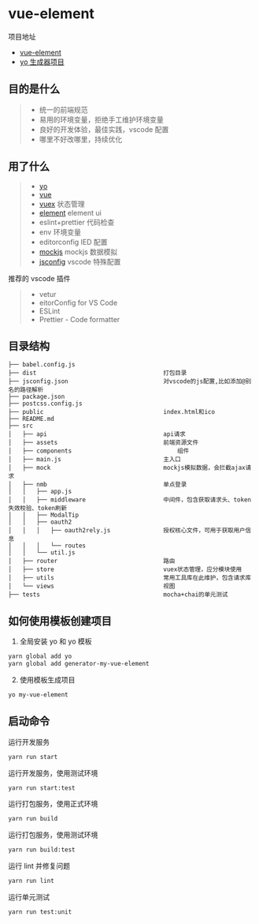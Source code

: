 # vue-element

项目地址

- [vue-element](https://github.com/zhangshimingde/my-vue-project)
- [yo 生成器项目](http://wh-git.mingyuanyun.com/it/generator-vue-element)

## 目的是什么

> - 统一的前端规范
> - 易用的环境变量，拒绝手工维护环境变量
> - 良好的开发体验，最佳实践，vscode 配置
> - 哪里不好改哪里，持续优化

## 用了什么

> - [yo](http://yeoman.io/authoring/index.html)
> - [vue](https://cn.vuejs.org/)
> - [vuex](https://vuex.vuejs.org/zh/) 状态管理
> - [element](http://element-cn.eleme.io/#/zh-CN) element ui
> - eslint+prettier 代码检查
> - env 环境变量
> - editorconfig IED 配置
> - [mockjs](http://mockjs.com/) mockjs 数据模拟
> - [jsconfig](https://code.visualstudio.com/docs/languages/jsconfig) vscode 特殊配置

推荐的 vscode 插件

> - vetur
> - eitorConfig for VS Code
> - ESLint
> - Prettier - Code formatter

## 目录结构

```
├── babel.config.js
├── dist                                    打包目录
├── jsconfig.json                           对vscode的js配置,比如添加@别名的路径解析
├── package.json
├── postcss.config.js
├── public                                  index.html和ico
├── README.md
├── src
│   ├── api                                 api请求
│   ├── assets                              前端资源文件
│   ├── components                              组件
│   ├── main.js                             主入口
│   ├── mock                                mockjs模拟数据，会拦截ajax请求
│   ├── nmb                                 单点登录
│   │   ├── app.js
│   │   ├── middleware                      中间件，包含获取请求头、token失效校验、token刷新
│   │   ├── ModalTip
│   │   ├── oauth2
│   │   │   ├── oauth2rely.js               授权核心文件，可用于获取用户信息
│   │   │   └── routes
│   │   └── util.js
│   ├── router                              路由
│   ├── store                               vuex状态管理，应分模块使用
│   ├── utils                               常用工具库在此维护，包含请求库
│   └── views                               视图
├── tests                                   mocha+chai的单元测试
```

## 如何使用模板创建项目

1. 全局安装 yo 和 yo 模板

```bash
yarn global add yo
yarn global add generator-my-vue-element
```

2. 使用模板生成项目

```bash
yo my-vue-element
```

## 启动命令

运行开发服务

```bash
yarn run start
```

运行开发服务，使用测试环境

```bash
yarn run start:test
```

运行打包服务，使用正式环境

```bash
yarn run build
```

运行打包服务，使用测试环境

```bash
yarn run build:test
```

运行 lint 并修复问题

```bash
yarn run lint
```

运行单元测试

```bash
yarn run test:unit
```
